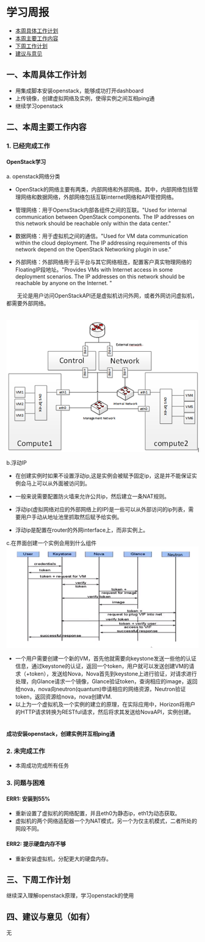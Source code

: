 # 学习周报

* [本周具体工作计划](#一 )
* [本周主要工作内容](#二)
* [下周工作计划](#三)
* [建议与意见](#四)

<h2 id="一">一、本周具体工作计划</h2> 

- 用集成脚本安装openstack，能够成功打开dashboard
- 上传镜像，创建虚拟网络及实例，使得实例之间互相ping通
- 继续学习openstack

<h2 id="二">二、本周主要工作内容</h2>

### 1. 已经完成工作
#### OpenStack学习
a. openstack网络分类
  - OpenStack的网络主要有两类，内部网络和外部网络。其中，内部网络包括管理网络和数据网络，外部网络包括互联internet网络和API管控网络。
  
  - 管理网络：用于OpensStack内部各组件之间的互联。"Used for internal communication between OpenStack components. The IP addresses on this network should be reachable only within the data center."
  
  - 数据网络：用于虚拟机之间的通信。"Used for VM data communication within the cloud deployment. The IP addressing requirements of this network depend on the OpenStack Networking plugin in use."
  
  - 外部网络：外部网络用于云平台与其它网络相连，配置客户真实物理网络的FloatingIP段地址。"Provides VMs with Internet access in some deployment scenarios. The IP addresses on this network should be reachable by anyone on the Internet. "
  
  　　无论是用户访问OpenStackAPI还是虚拟机访问外网，或者外网访问虚拟机，都需要外部网络。
    
    　<img src="https://github.com/south270/Image/blob/master/18shixun/task2/18.png?raw=true">
     
b.浮动IP

- 在创建实例时如果不设置浮动ip,这是实例会被赋予固定ip，这是并不能保证实例会马上可以从外面被访问到。

- 一般来说需要配置防火墙来允许公共ip，然后建立一条NAT规则。

- 浮动ip(虚拟网络对应的外部网络上的IP)是一些可以从外部访问的ip列表，需要用户手动从地址池里抓取然后赋予给实例。

- 浮动ip是配置在router的外网interface上，而非实例上。

c.在界面创建一个实例会用到什么组件<br>
  <img src="https://github.com/south270/Image/blob/master/18shixun/task2/19.png?raw=true">
  
- 一个用户需要创建一个新的VM，首先他就需要向keystone发送一些他的认证信息，通过keystone的认证，返回一个token，用户就可以发送创建VM的请求（+token），发送给Nova，Nova首先到keystone上进行验证，对请求进行处理，向Glance请求一个镜像，Glance验证token，查询相应的image，返回给nova，nova向neutron(quantum)申请相应的网络资源，Neutron验证token，返回资源给nova，nova创建VM.
- 以上为一个虚拟机及一个实例的建立的原理，在实际应用中，Horizon将用户的HTTP请求转换为RESTful请求，然后将求其发送给NovaAPI，实例创建。
     
#### 成功安装openstack，创建实例并互相ping通

### 2. 未完成工作
- 本周成功完成所有任务
### 3. 问题与困难
#### ERR1: 安装到55%
- 重新设置了虚拟机的网络配置，并且eth0为静态ip，eth1为动态获取。
- 虚拟机的两个网络适配器一个为NAT模式，另一个为仅主机模式，二者所处的网段不同。
#### ERR2: 提示硬盘内存不够
- 重新安装虚拟机，分配更大的硬盘内存。

<h2 id="三">三、下周工作计划</h2>
继续深入理解openstack原理，学习openstack的使用
<h2 id="四">四、建议与意见（如有）</h2>
无
